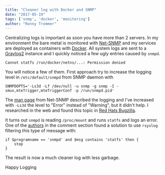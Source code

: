 ```yaml
---
title: "Cleaner log with Docker and SNMP"
date: "2017-05-19"
tags: ['snmp', 'docker', 'monitoring']
author: "Ronny Trommer"
---
```


Centralizing logs is important as soon you have more than 2 servers.
In my environment the bare metal is monitored with [Net-SNMP](http://www.net-snmp.org) and my services are deployed as containers with [Docker](https://www.docker.com).
All system logs are sent to a [Graylog2](https://www.graylog.org) instance and I quickly noticed a few ugly entries caused by `snmpd`.

```
Cannot statfs /run/docker/netns/...: Permission denied
```

You will notice a few of them.
First approach try to increase the logging level in `/etc/default/snmpd` from SNMP daemon with

```
SNMPDOPTS='-Ls3d -Lf /dev/null -u snmp -g snmp -I -smux,mteTrigger,mteTriggerConf -p /run/snmpd.pid'
```

The [man page](http://www.net-snmp.org/docs/man/snmpd.html) from Net-SNMP described the logging and I've increased with `-Ls3d` the level to "Error" instead of "Warning", but it didn't help.
I researched in the web and found this topic in [Red Hats Bugzilla](https://bugzilla.redhat.com/show_bug.cgi?id=1314610#c10).

It turns out `snmpd` is reading `/proc/mount` and runs `statfs` and logs an error.
One of the [authors](https://blog.emeidi.com/2017/02/19/elk-snmpd-cannot-statfs/) in the comment section found a solution to use `rsyslog` filtering this type of message with:

```
if $programname == 'snmpd' and $msg contains 'statfs' then {
    stop
}
```

The result is now a much cleaner log with less garbage.

Happy Logging